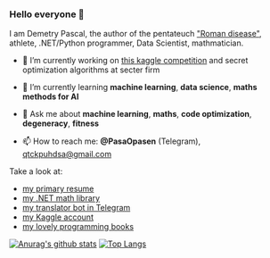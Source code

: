### Hello everyone 👋

I am Demetry Pascal, the author of the pentateuch ["Roman disease"](https://github.com/PasaOpasen/RomanDisease), athlete, .NET/Python programmer, Data Scientist, mathmatician.

- 🔭 I’m currently working on [this kaggle competition](https://www.kaggle.com/c/lish-moa) and secret optimization algorithms at secter firm 
- 🌱 I’m currently learning **machine learning**, **data science**, **maths methods for AI**

- 💬 Ask me about **machine learning**, **maths**, **code optimization**, **degeneracy**, **fitness**
- 📫 How to reach me: **@PasaOpasen** (Telegram), qtckpuhdsa@gmail.com 

Take a look at: 
* [my primary resume](https://github.com/PasaOpasen/PasaOpasen.github.io)
* [my .NET math library](https://github.com/PasaOpasen/MathClasses)
* [my translator bot in Telegram](https://github.com/PasaOpasen/TranslatorBot)
* [my Kaggle account](https://www.kaggle.com/demetrypascal)
* [my lovely programming books](https://github.com/PasaOpasen/ProgrammingBooks)

[![Anurag's github stats](https://github-readme-stats.vercel.app/api?username=PasaOpasen&show_icons=true)](https://github.com/anuraghazra/github-readme-stats)
[![Top Langs](https://github-readme-stats.vercel.app/api/top-langs/?username=PasaOpasen&hide=html,pascal,rich_text_format,c,jupyternotebook&langs_count=10&layout=compact)](https://github.com/anuraghazra/github-readme-stats)
